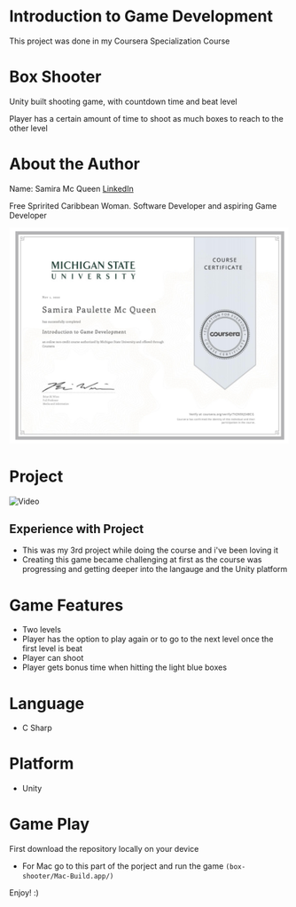 # Introduction to Game Development
This project was done in my Coursera Specialization Course

# Box Shooter
Unity built shooting game, with countdown time and beat level

Player has a certain amount of time to shoot as much boxes to reach to the other level

# About the Author
Name: Samira Mc Queen
[LinkedIn](https://www.linkedin.com/in/samira-mc-queen-1882431a7/)

Free Spririted Caribbean Woman.
Software Developer and aspiring Game Developer

![Certification](./public/img/game-dev.png)
# Project 
![Video](./public/img/box-shooter.gif)

## Experience with Project
- This was my 3rd project while doing the course and i've been loving it
- Creating this game became challenging at first as the course was progressing and getting deeper into the langauge and the Unity platform

# Game Features
- Two levels
- Player has the option to play again or to go to the next level once the first level is beat
- Player can shoot
- Player gets bonus time when hitting the light blue boxes

# Language
- C Sharp

# Platform
- Unity

# Game Play
First download the repository locally on your device
- For Mac go to this part of the porject and run the game 
``
(box-shooter/Mac-Build.app/)
``

Enjoy! :) 


